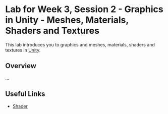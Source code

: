 # Lab for Week 3, Session 2 - Graphics in Unity - Meshes, Materials, Shaders and Textures  

This lab introduces you to graphics and meshes, materials, shaders and textures in [Unity](https://unity.com/).

## Overview

...

## Useful Links

+ [Shader](https://en.wikipedia.org/wiki/Shader)

